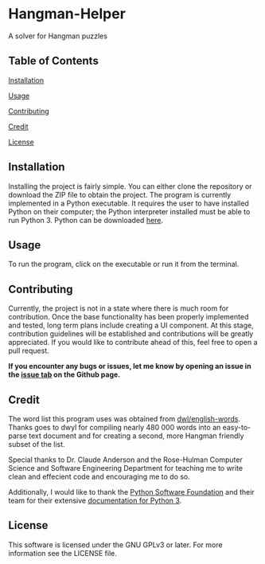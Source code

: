 # Hangman-Helper

A solver for Hangman puzzles

## Table of Contents

[Installation](#Installation)

[Usage](#Usage)

[Contributing](#Contributing)

[Credit](#Credit)

[License](#License)

## Installation

Installing the project is fairly simple. You can either clone the repository or download the ZIP file to obtain the project. The program is currently implemented in a Python executable. It requires the user to have installed Python on their computer; the Python interpreter installed must be able to run Python 3. Python can be downloaded [here](https://www.python.org/).

## Usage

To run the program, click on the executable or run it from the terminal.

## Contributing

Currently, the project is not in a state where there is much room for contribution. Once the base functionality has been properly implemented and tested, long term plans include creating a UI component. At this stage, contribution guidelines will be established and contributions will be greatly appreciated. If you would like to contribute ahead of this, feel free to open a pull request.

__If you encounter any bugs or issues, let me know by opening an issue in the [issue tab](https://github.com/Theseus001/Hangman-Helper/issues) on the Github page.__

## Credit

The word list this program uses was obtained from [dwl/english-words](https://github.com/dwyl/english-words). Thanks goes to dwyl for compiling nearly 480 000 words into an easy-to-parse text document and for creating a second, more Hangman friendly subset of the list.

Special thanks to Dr. Claude Anderson and the Rose-Hulman Computer Science and Software Engineering Department for teaching me to write clean and effecient code and encouraging me to do so.

Additionally, I would like to thank the [Python Software Foundation](https://www.python.org) and their team for their extensive [documentation for Python 3](https://docs.python.org/3/).

## License

This software is licensed under the GNU GPLv3 or later. For more information see the LICENSE file.
